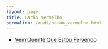 ```yaml
---
layout: page
title: Barão Vermelho
permalink: /midi/barao_vermelho.html
---
```


* [Vem Quente Que Estou Fervendo](http://www.victor3d.com.br/midi/vem_quente_que_estou_fervendo.mid)